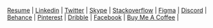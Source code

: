 [Resume]() |
[Linkedin](https://www.linkedin.com/in/mariglen-doda) |
[Twitter](https://twitter.com/DodaMariglen) |
[Skype](https://join.skype.com/invite/mdWoSEAJZdFJ) |
[Stackoverflow](https://stackoverflow.com/users/12009833/mariglen-doda) |
[Figma](https://www.figma.com/@mariglendoda) |
[Discord](https://discord.gg/KMN3ZjfdWs) |
[Behance](https://www.behance.net/mariglendoda) |
[Pinterest](https://www.pinterest.com/mariglendoda/) |
[Dribble](https://dribbble.com/mariglen_doda) |
[Facebook](https://www.facebook.com/doda.mariglen.1999) |
[Buy Me A Coffee](https://www.buymeacoffee.com/mariglendol) |
